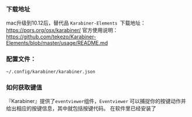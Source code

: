 ### 下载地址

mac升级到10.12后，替代品 `Karabiner-Elements `下载地址：https://pqrs.org/osx/karabiner/
官方使用说明：https://github.com/tekezo/Karabiner-Elements/blob/master/usage/README.md

### 配置文件：

`~/.config/karabiner/karabiner.json`

### 如何获取键值

『Karabiner』提供了`eventviewer`组件，`Eventviewer` 可以捕捉你的按键动作并给出相应的按键信息，其中就包括按键代码。
在软件里已经安装了
